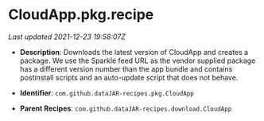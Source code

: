 # CloudApp.pkg.recipe

_Last updated 2021-12-23 19:58:07Z_

- **Description**: Downloads the latest version of CloudApp and creates a package. We use the Sparkle feed URL as the vendor supplied package has a different version number than the app bundle and contains postinstall scripts and an auto-update script that does not behave.

- **Identifier**: `com.github.dataJAR-recipes.pkg.CloudApp`

- **Parent Recipes**: `com.github.dataJAR-recipes.download.CloudApp`